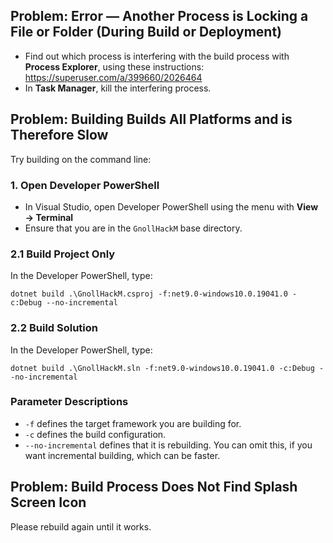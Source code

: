 ## Problem: Error — Another Process is Locking a File or Folder (During Build or Deployment)


- Find out which process is interfering with the build process with **Process Explorer**, using these instructions: https://superuser.com/a/399660/2026464
- In **Task Manager**, kill the interfering process.


## Problem: Building Builds All Platforms and is Therefore Slow


Try building on the command line:


### 1. Open Developer PowerShell
- In Visual Studio, open Developer PowerShell using the menu with **View → Terminal**
- Ensure that you are in the `GnollHackM` base directory.


### 2.1 Build Project Only
In the Developer PowerShell, type:

`dotnet build .\GnollHackM.csproj -f:net9.0-windows10.0.19041.0 -c:Debug --no-incremental`


### 2.2 Build Solution


In the Developer PowerShell, type:

`dotnet build .\GnollHackM.sln -f:net9.0-windows10.0.19041.0 -c:Debug --no-incremental`


### Parameter Descriptions
- `-f` defines the target framework you are building for.
- `-c` defines the build configuration.
- `--no-incremental` defines that it is rebuilding. You can omit this, if you want incremental building, which can be faster.


## Problem: Build Process Does Not Find Splash Screen Icon


Please rebuild again until it works.
